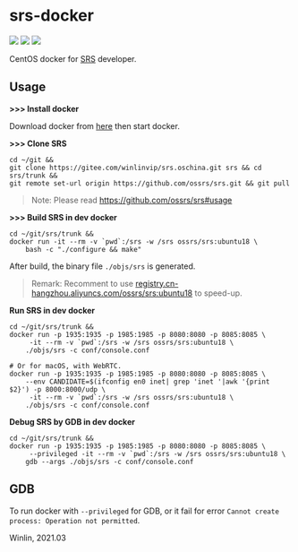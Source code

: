 # srs-docker

![](http://ossrs.net:8000/gif/v1/sls.gif?site=github.com&path=/docker/ubuntu18)
[![](https://cloud.githubusercontent.com/assets/2777660/22814959/c51cbe72-ef92-11e6-81cc-32b657b285d5.png)](https://github.com/ossrs/srs/wiki/v1_CN_Contact#wechat)
[![](https://github.com/ossrs/developer/actions/workflows/release.yml/badge.svg?branch=ubuntu18)](https://github.com/ossrs/developer/actions/workflows/release.yml?query=workflow%3ARelease+branch%3Aubuntu18)

CentOS docker for [SRS](https://github.com/ossrs/srs) developer.

## Usage

**>>> Install docker**

Download docker from [here](https://www.docker.com/products/docker-desktop) then start docker.

**>>> Clone SRS**

```
cd ~/git &&
git clone https://gitee.com/winlinvip/srs.oschina.git srs && cd srs/trunk && 
git remote set-url origin https://github.com/ossrs/srs.git && git pull
```

> Note: Please read https://github.com/ossrs/srs#usage

**>>> Build SRS in dev docker**

```
cd ~/git/srs/trunk &&
docker run -it --rm -v `pwd`:/srs -w /srs ossrs/srs:ubuntu18 \
    bash -c "./configure && make"
```

After build, the binary file `./objs/srs` is generated.

> Remark: Recomment to use [registry.cn-hangzhou.aliyuncs.com/ossrs/srs:ubuntu18](https://cr.console.aliyun.com/repository/cn-hangzhou/ossrs/srs/images) to speed-up.

**Run SRS in dev docker**

```
cd ~/git/srs/trunk &&
docker run -p 1935:1935 -p 1985:1985 -p 8080:8080 -p 8085:8085 \
     -it --rm -v `pwd`:/srs -w /srs ossrs/srs:ubuntu18 \
    ./objs/srs -c conf/console.conf

# Or for macOS, with WebRTC.
docker run -p 1935:1935 -p 1985:1985 -p 8080:8080 -p 8085:8085 \
    --env CANDIDATE=$(ifconfig en0 inet| grep 'inet '|awk '{print $2}') -p 8000:8000/udp \
     -it --rm -v `pwd`:/srs -w /srs ossrs/srs:ubuntu18 \
    ./objs/srs -c conf/console.conf
```

**Debug SRS by GDB in dev docker**

```
cd ~/git/srs/trunk &&
docker run -p 1935:1935 -p 1985:1985 -p 8080:8080 -p 8085:8085 \
     --privileged -it --rm -v `pwd`:/srs -w /srs ossrs/srs:ubuntu18 \
    gdb --args ./objs/srs -c conf/console.conf
```

## GDB

To run docker with `--privileged` for GDB, or it fail for error `Cannot create process: Operation not permitted`.

Winlin, 2021.03
